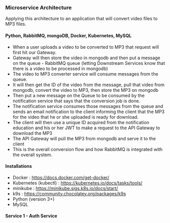 ### Microservice Architecture
Applying this architecture to an application that will convert video files to MP3 files. 

#### Python, RabbitMQ, mongoDB, Docker, Kubernetes, MySQL

- When a user uploads a video to be converted to MP3 that request will first hit our Gateway.
- Gateway will then store the video in mongodb and then put a message on the queue - RabbitMQ queue (letting Downstream Services know that there is a video to be processed in mongodb)
- The video to MP3 converter service will consume messages from the queue.
- It will then get the ID of the video from the message, pull that video from mongodb, convert the video to MP3, then store the MP3 on mongodb
- Then put a new message on the Queue to be consumed by the notification service that says that the conversion job is done.
- The notification service consumes those messages from the queue and sends an email notification to the client informing the client that the MP3 for the video that he or she uploaded is ready for download.
- The client will then use a unique ID acquired from the notification education and his or her JWT to make a request to the API Gateway to download the MP3
- The API Gateway will pull the MP3 from mongodb and serve it to the client
- This is the overall conversion flow and how RabbitMQ is integrated with the overall system.

#### Installations

- Docker : https://docs.docker.com/get-docker/
- Kubernetes (kubectl) : https://kubernetes.io/docs/tasks/tools/
- minikube : https://minikube.sigs.k8s.io/docs/start/
- k9s : https://community.chocolatey.org/packages/k9s
- Python (version 3+)
- MySQL

#### Service 1 - Auth Service




 
